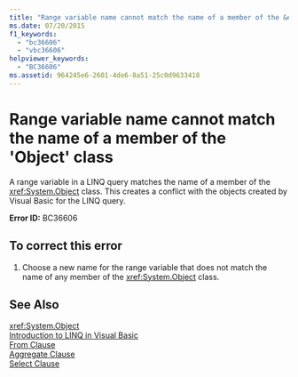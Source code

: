 ```yaml
---
title: "Range variable name cannot match the name of a member of the &#39;Object&#39; class"
ms.date: 07/20/2015
f1_keywords: 
  - "bc36606"
  - "vbc36606"
helpviewer_keywords: 
  - "BC36606"
ms.assetid: 964245e6-2601-4de6-8a51-25c0d9633418
---
```

# Range variable name cannot match the name of a member of the &#39;Object&#39; class
A range variable in a LINQ query matches the name of a member of the <xref:System.Object> class. This creates a conflict with the objects created by Visual Basic for the LINQ query.  
  
 **Error ID:** BC36606  
  
## To correct this error  
  
1. Choose a new name for the range variable that does not match the name of any member of the <xref:System.Object> class.  
  
## See Also  
 <xref:System.Object>  
 [Introduction to LINQ in Visual Basic](../../visual-basic/programming-guide/language-features/linq/introduction-to-linq.md)  
 [From Clause](../../visual-basic/language-reference/queries/from-clause.md)  
 [Aggregate Clause](../../visual-basic/language-reference/queries/aggregate-clause.md)  
 [Select Clause](../../visual-basic/language-reference/queries/select-clause.md)
